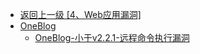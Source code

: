 - [返回上一级 [4、Web应用漏洞]](/4、Web应用漏洞)
- [OneBlog](/4、Web应用漏洞/OneBlog/)
  - [OneBlog-小于v2.2.1-远程命令执行漏洞](/4、Web应用漏洞/OneBlog/OneBlog-小于v2.2.1-远程命令执行漏洞.md)
